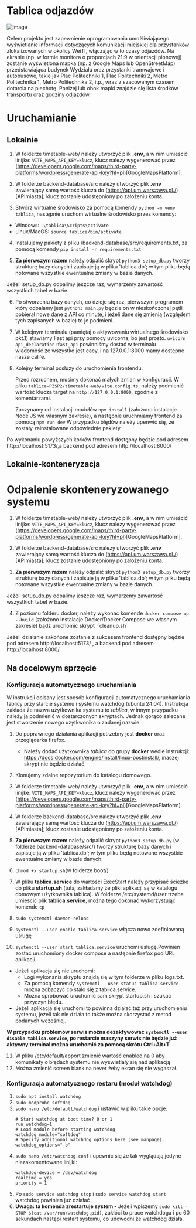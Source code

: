 # Tablica odjazdów

![image](https://github.com/madzlk/tablica-PZSP2/assets/70140679/7b932f9c-8778-473e-9847-4e532dad168a)

Celem projektu jest zapewnienie oprogramowania umożliwiającego wyświetlanie informacji dotyczących komunikacji miejskiej dla przystanków zlokalizowanych w okolicy WeiTI, włączając w to czasy odjazdów. Na ekranie (np. w formie monitora o proporcjach 21:9 w orientacji pionowej) zostanie wyświetlona mapka (np. z Google Maps lub OpenStreetMap) przedstawiająca budynek Wydziału oraz przystanki tramwajowe i autobusowe, takie jak Plac Politechniki 1, Plac Politechniki 2, Metro Politechnika 1, Metro Politechnika 2, itp., wraz z szacowanym czasem dotarcia na piechotę. Poniżej lub obok mapki znajdzie się lista środków transportu oraz godziny odjazdów.

# Uruchamianie

## Lokalnie

1. W folderze timetable-web/ należy utworzyć plik **.env**, a w nim umieścić linijke: `VITE_MAPS_API_KEY=klucz`, klucz należy wygenerować przez (https://developers.google.com/maps/third-party-platforms/wordpress/generate-api-key?hl=pl)[GoogleMapsPlatform].

2. W folderze backend-database/src należy utworzyć plik **.env** zawierający samą wartość klucza do (https://api.um.warszawa.pl./)[APImiasta]; klucz zostanie udostępniony po założeniu konta.

3. Stwórz wirtualne środowisko za pomocą komendy `python -m venv tablica`,
   następnie uruchom wirtualne środowisko przez komendy:

- Windows: `.\tablica\Scripts\activate`
- Linux/MacOS: `source tablica/bin/activate`

4. Instalujemy pakiety z pliku /backend-database/src/requirements.txt,
   za pomocą komendy `pip install -r requirements.txt`

5. **Za pierwszym razem** należy odpalić skrypt
   `python3 setup_db.py`
   tworzy strukturę bazy danych i zapisuje ją w pliku 'tablica.db';
   w tym pliku będą notowane wszystkie ewentualne zmiany w bazie danych.

Jeżeli setup_db.py odpalimy jeszcze raz, wymarzemy zawartość wszystkich tabel w bazie.

6. Po stworzeniu bazy danych, co dzieje się raz, pierwszym programem który odpalamy jest
   `python3 main.py`
   będzie on w nieskończonej pętli pobierał nowe dane z API co minute, i jeżeli dane się zmienią
   (względem tych zapisanych w bazie) to je podmieni.

7. W kolejnym terminalu (pamiętaj o aktywowaniu wirtualnego środowisko pkt.1) stawiamy Fast api przy pomocy uvicorna, bo jest prosto.
   `uvicorn api_declaration:fast_api`
   powinniśmy dostać w terminalu wiadomość że wszystko jest cacy, i na 127.0.0.1:8000 mamy dostępne nasze call'e.

8. Kolejny terminal posłuży do uruchomienia frontendu.

   Przed rozruchem, musimy dokonać małych zmian w konfiguracji.
   W pliku `tablica-PZSP2/timetable-web/vite.config.ts`, należy podmienić  
   wartość klucza target na `http://127.0.0.1:8000`, zgodnie z komentarzami.

   Zaczynamy od instalacji modułów `npm install` (założono instalacje Node JS we własnym zakresie),
   a następnie uruchmiamy frontend za pomocą `npm run dev`
   W przypadku błędów należy upenwić się, że zostały zainstalowane odpowiednie pakiety

Po wykonaniu powyższych korków frontend
dostępny będzie pod adresem http://localhost:5173/,a backend pod adresem http://localhost:8000/

## Lokalnie-konteneryzacja

# Odpalenie skonteneryzowanego systemu

1. W folderze timetable-web/ należy utworzyć plik **.env**, a w nim umieścić linijke: `VITE_MAPS_API_KEY=klucz`, klucz należy wygenerować przez (https://developers.google.com/maps/third-party-platforms/wordpress/generate-api-key?hl=pl)[GoogleMapsPlatform].

2. W folderze backend-database/src należy utworzyć plik **.env** zawierający samą wartość klucza do (https://api.um.warszawa.pl./)[APImiasta]; klucz zostanie udostępniony po założeniu konta.

3. **Za pierwszym razem** należy odpalić skrypt
   `python3 setup_db.py`
   tworzy strukturę bazy danych i zapisuje ją w pliku 'tablica.db';
   w tym pliku będą notowane wszystkie ewentualne zmiany w bazie danych.

Jeżeli setup_db.py odpalimy jeszcze raz, wymarzemy zawartość wszystkich tabel w bazie.

4. Z poziomu folderu docker, należy wykonać komende
   `docker-compose up --build` (założono instalacje Docker/Docker Compose we własnym zakresie)
   bądź uruchomić skrypt ``cleanup.sh`

Jeżeli działanie zakońone zostanie z sukcesem frontend
dostępny będzie pod adresem http://localhost:5173/
, a backend pod adresem http://localhost:8000/

## Na docelowym sprzęcie

### Konfiguracja automatycznego uruchamiania

W instrukcji opisany jest sposób konfiguracji automatycznego uruchamiania tablicy przy starcie systemu i systemu watchdog (ubuntu 24.04). Instrukcja zakłada że nazwa użytkownika systemu to _tablica_, w innym przypadku należy ją podmienić w dostarczonych skryptach. Jednak gorąco zalecane jest stworzenie nowego użytkwonika o zadanej nazwie.

1. Do poprawnego działania aplikacji potrzebny jest **docker** oraz przeglądarka firefox.

   - Należy dodać użytkownika _tablica_ do grupy **docker** wedle instrukcji: https://docs.docker.com/engine/install/linux-postinstall/, inaczej skrypt nie będzie działać.

2. Klonujemy zdalne repozytorium do katalogu domowego.

3. W folderze timetable-web/ należy utworzyć plik **.env**, a w nim umieścić linijke: `VITE_MAPS_API_KEY=klucz`, klucz należy wygenerować przez (https://developers.google.com/maps/third-party-platforms/wordpress/generate-api-key?hl=pl)[GoogleMapsPlatform].

4. W folderze backend-database/src należy utworzyć plik **.env** zawierający samą wartość klucza do (https://api.um.warszawa.pl./)[APImiasta]; klucz zostanie udostępniony po założeniu konta.

5. **Za pierwszym razem** należy odpalić skrypt
   `python3 setup_db.py` (w folderze backend-database/src/)
   tworzy strukturę bazy danych i zapisuje ją w pliku 'tablica.db';
   w tym pliku będą notowane wszystkie ewentualne zmiany w bazie danych.

6. `chmod +x startup.sh`(w folderze boot/)

7. W pliku **tablica.service** do wartości ExecStart należy przypisać ścieżke do pliku **startup.sh** (tutaj zakładamy że pliki aplikacji są w katalogu domowym użytkownika tablica). W folderze /etc/systemd/user trzeba umieścić plik **tablica.service**, można tego dokonać wykorzystując komende `cp`

8. `sudo systemctl daemon-reload`

9. `systemctl --user enable tablica.service` włącza nowo zdefiniowaną usługę

10. `systemctl --user start tablica.service` uruchomi usługę.Powinien zostać uruchomiony docker compose a następnie firefox pod URL aplikacji.

- Jeżeli aplikacja się nie uruchomi:
  - Logi wykonania skryptu znajdą się w tym folderze w pliku logs.txt.
  - Za pomocą komendy `systemctl --user status tablica.service` można zobaczyć co stało się z tablica.service.
  - Można spróbować uruchomić sam skrypt startup.sh i szukać przyczyn błędu.
- Jeżeli aplikacja się uruchomi to powinna działać też przy uruchomieniu systemu, jeżeli tak nie działa to także można skorzystać z metod podanych wcześniej.

**W przypadku problemów serwis można dezaktywować `systemctl --user disable tablica.service`, po restarcie maszyny serwis nie będzie już aktywny**
**terminal można uruchomić za pomocą skrótu Ctrl+Alt+T**

11. W pliku /etc/default/apport zmienić wartość enabled na 0 aby komunikaty o błędach systemu nie wyświetlały się nad aplikacją
12. Można zmienić screen blank na never żeby ekran się nie wygaszał.

### Konfiguracja automatycznego restaru (moduł watchdog)

1. `sudo apt install watchdog`
2. `sudo modprobe softdog`
3. `sudo nano /etc/default/watchdog` i ustawić w pliku takie opcje:
   ```
   # Start watchdog at boot time? 0 or 1
   run_watchdog=1
   # Load module before starting watchdog
   watchdog_module="softdog"
   # Specify additional watchdog options here (see manpage).
   watchdog_options="-b"
   ```
4. `sudo nano /etc/watchdog.conf` i upewnić się że tak wyglądają jedyne niezakomentowane linijki:
   ```
   watchdog-device = /dev/watchdog
   realtime = yes
   priority = 1
   ```
5. Po `sudo service watchdog stop` i `sudo service watchdog start` watchdog powinien już działać
6. **Uwaga: ta komenda zrestartuje system -** Jeżeli wpiszemy `sudo kill -STOP $(cat /var/run/watchdog.pid)`, zakłóci to prace watchdoga i po 60 sekundach nastąpi restart systemu, co udowodni że watchdog działa.
